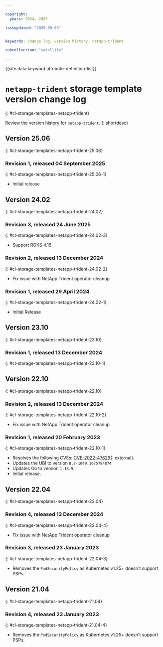 ```yaml
---

copyright:
  years: 2024, 2025

lastupdated: "2025-09-05"


keywords: change log, version history, netapp-trident

subcollection: "satellite"

---
```


{{site.data.keyword.attribute-definition-list}}




# `netapp-trident` storage template version change log
{: #cl-storage-templates-netapp-trident}

Review the version history for `netapp-trident`.
{: shortdesc}



## Version 25.06
{: #cl-storage-templates-netapp-trident-25.06}


### Revision 1, released 04 September 2025
{: #cl-storage-templates-netapp-trident-25.06-1}

- Initial release



## Version 24.02
{: #cl-storage-templates-netapp-trident-24.02}


### Revision 3, released 24 June 2025
{: #cl-storage-templates-netapp-trident-24.02-3}

- Support ROKS 4.16 

### Revision 2, released 13 December 2024
{: #cl-storage-templates-netapp-trident-24.02-2}

- Fix issue with NetApp Trident operator cleanup 

### Revision 1, released 29 April 2024
{: #cl-storage-templates-netapp-trident-24.02-1}

- Initial Release



## Version 23.10
{: #cl-storage-templates-netapp-trident-23.10}


### Revision 1, released 13 December 2024
{: #cl-storage-templates-netapp-trident-23.10-1}




## Version 22.10
{: #cl-storage-templates-netapp-trident-22.10}


### Revision 2, released 13 December 2024
{: #cl-storage-templates-netapp-trident-22.10-2}

- Fix issue with NetApp Trident operator cleanup 

### Revision 1, released 20 February 2023
{: #cl-storage-templates-netapp-trident-22.10-1}

- Resolves the following CVEs: [CVE-2022-47629](https://nvd.nist.gov/vuln/detail/CVE-2022-47629){: external}.
- Updates the UBI to version `8.7-1049.1675784874`.
- Updates Go to version `1.18.9`.
- Initial release.



## Version 22.04
{: #cl-storage-templates-netapp-trident-22.04}


### Revision 4, released 13 December 2024
{: #cl-storage-templates-netapp-trident-22.04-4}

- Fix issue with NetApp Trident operator cleanup 

### Revision 3, released 23 January 2023
{: #cl-storage-templates-netapp-trident-22.04-3}

- Removes the `PodSecurityPolicy` as Kubernetes v1.25+ doesn't support PSPs. 



## Version 21.04
{: #cl-storage-templates-netapp-trident-21.04}


### Revision 4, released 23 January 2023
{: #cl-storage-templates-netapp-trident-21.04-4}

- Removes the `PodSecurityPolicy` as Kubernetes v1.25+ doesn't support PSPs. 
